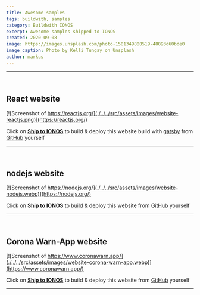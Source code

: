 ```yaml
---
title: Awesome samples
tags: buildwith, samples
category: Buildwith IONOS
excerpt: Awesome samples shipped to IONOS
created: 2020-09-08
image: https://images.unsplash.com/photo-1501349800519-48093d60bde0
image_caption: Photo by Kelli Tungay on Unsplash
author: markus
---
```


---

<br>

## React website

[![Screenshot of https://reactjs.org/](./../../src/assets/images/website-reactjs.png)](https://reactjs.org/)

Click on **[Ship to IONOS](https://buildwith.ionos.com/setup?repo=https://github.com/reactjs/reactjs.org)** to build & deploy this website build with [gatsby](https://www.gatsbyjs.com/) from [GitHub](https://github.com/reactjs/reactjs.org) yourself

---

<br>

## nodejs website

[![Screenshot of https://nodejs.org/](./../../src/assets/images/website-nodejs.webp)](https://nodejs.org/)

Click on **[Ship to IONOS](https://buildwith.ionos.com/setup?repo=https://github.com/nodejs/nodejs.org)** to build & deploy this website from [GitHub](https://github.com/nodejs/nodejs.org) yourself

---

<br>

## Corona Warn-App website

[![Screenshot of https://www.coronawarn.app/](./../../src/assets/images/website-corona-warn-app.webp)](https://www.coronawarn.app/)

Click on **[Ship to IONOS](https://buildwith.ionos.com/setup?repo=https://github.com/corona-warn-app/cwa-website)** to build & deploy this website from [GitHub](https://github.com/corona-warn-app/cwa-website) yourself

---

<br>